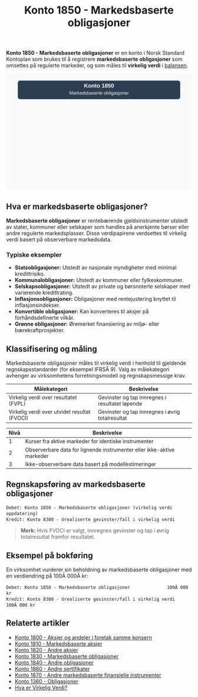﻿---
title: "Konto 1850 - Markedsbaserte obligasjoner"
seoTitle: "1850-markedsbaserte-obligasjoner"
description: '**Konto 1850 - Markedsbaserte obligasjoner** er en konto i Norsk Standard Kontoplan som brukes til å registrere **markedsbaserte obligasjoner** som omsettes pÃ...'
---

**Konto 1850 - Markedsbaserte obligasjoner** er en konto i Norsk Standard Kontoplan som brukes til å registrere **markedsbaserte obligasjoner** som omsettes på regulerte markeder, og som måles til **virkelig verdi** i [balansen](/blogs/regnskap/hva-er-balanseregnskap "Hva er Balanseregnskap?").

![Illustrasjon av konto 1850 markedsbaserte obligasjoner](1850-markedsbaserte-obligasjoner-image.svg)

## Hva er markedsbaserte obligasjoner?

**Markedsbaserte obligasjoner** er rentebærende gjeldsinstrumenter utstedt av stater, kommuner eller selskaper som handles på anerkjente børser eller andre regulerte markedsplasser. Disse verdipapirene verdsettes til virkelig verdi basert på observerbare markedsdata.

### Typiske eksempler

* **Statsobligasjoner:** Utstedt av nasjonale myndigheter med minimal kredittrisiko.
* **Kommunalobligasjoner:** Utstedt av kommuner eller fylkeskommuner.
* **Selskapsobligasjoner:** Utstedt av private og børsnoterte selskaper med varierende kredittrating.
* **Inflasjonsobligasjoner:** Obligasjoner med rentejustering knyttet til inflasjonsindekser.
* **Konvertible obligasjoner:** Kan konverteres til aksjer på forhåndsdefinerte vilkår.
* **Grønne obligasjoner:** Øremerket finansiering av miljø- eller bærekraftprosjekter.

## Klassifisering og måling

Markedsbaserte obligasjoner måles til virkelig verdi i henhold til gjeldende regnskapsstandarder (for eksempel IFRSÂ 9). Valg av målekategori avhenger av virksomhetens forretningsmodell og regnskapsmessige krav.

| Målekategori                              | Beskrivelse                                                      |
|-------------------------------------------|------------------------------------------------------------------|
| Virkelig verdi over resultatet (FVPL)     | Gevinster og tap innregnes i resultatet løpende                  |
| Virkelig verdi over utvidet resultat (FVOCI) | Gevinster og tap innregnes i øvrig totalresultat               |

| Nivå | Beskrivelse                                                         |
|------|---------------------------------------------------------------------|
| 1    | Kurser fra aktive markeder for identiske instrumenter              |
| 2    | Observerbare data for lignende instrumenter eller ikke-aktive markeder |
| 3    | Ikke-observerbare data basert på modellestimeringer                |

## Regnskapsføring av markedsbaserte obligasjoner

```plaintext
Debet: Konto 1850 - Markedsbaserte obligasjoner (virkelig verdi oppdatering)
Kredit: Konto 8300 - Urealiserte gevinster/fall i virkelig verdi
```

> **Merk:** Hvis FVOCI er valgt, innregnes gevinster og tap i øvrig totalresultat framfor resultatet.

## Eksempel på bokføring

En virksomhet vurderer sin beholdning av markedsbaserte obligasjoner med en verdiendring på 100Â 000Â kr:

```plaintext
Debet: Konto 1850 - Markedsbaserte obligasjoner              100Â 000 kr
Kredit: Konto 8300 - Urealiserte gevinster/fall i virkelig verdi 100Â 000 kr
```

## Relaterte artikler

* [Konto 1800 - Aksjer og andeler i foretak samme konsern](/blogs/kontoplan/1800-aksjer-og-andeler-i-foretak-samme-konsern "Konto 1800 - Aksjer og andeler i foretak samme konsern")
* [Konto 1810 - Markedsbaserte aksjer](/blogs/kontoplan/1810-markedsbaserte-aksjer "Konto 1810 - Markedsbaserte aksjer")
* [Konto 1820 - Andre aksjer](/blogs/kontoplan/1820-andre-aksjer "Konto 1820 - Andre aksjer")
* [Konto 1830 - Markedsbaserte obligasjoner](/blogs/kontoplan/1830-markedsbaserte-obligasjoner "Konto 1830 - Markedsbaserte obligasjoner: Guide til markedsbaserte obligasjoner i norsk kontoplan")
* [Konto 1840 - Andre obligasjoner](/blogs/kontoplan/1840-andre-obligasjoner "Konto 1840 - Andre obligasjoner: Guide til andre obligasjoner i norsk kontoplan")
* [Konto 1860 - Andre sertifikater](/blogs/kontoplan/1860-andre-sertifikater "Konto 1860 - Andre sertifikater: Guide til sertifikater i norsk kontoplan")
* [Konto 1870 - Andre markedsbaserte finansielle instrumenter](/blogs/kontoplan/1870-andre-markedsbaserte-finansielle-instrumenter "Konto 1870 - Andre markedsbaserte finansielle instrumenter: Guide til finansielle instrumenter i norsk kontoplan")
* [Konto 1360 - Obligasjoner](/blogs/kontoplan/1360-obligasjoner "Konto 1360 - Obligasjoner: Guide til registrering av obligasjoner i norsk kontoplan")
* [Hva er Virkelig Verdi?](/blogs/regnskap/hva-er-virkelig-verdi "Hva er Virkelig Verdi? Verdsettelse og Regnskapsføring")






